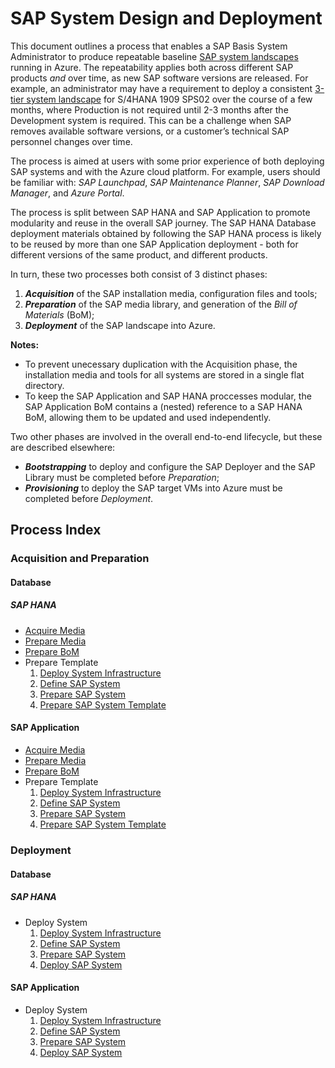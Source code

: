 # SAP System Design and Deployment

This document outlines a process that enables a SAP Basis System Administrator to produce repeatable baseline [SAP system landscapes](https://help.sap.com/doc/saphelp_afs64/6.4/en-US/de/6b0d84f34d11d3a6510000e835363f/content.htm) running in Azure.
The repeatability applies both across different SAP products _and_ over time, as new SAP software versions are released.
For example, an administrator may have a requirement to deploy a consistent [3-tier system landscape](https://help.sap.com/doc/saphelp_afs64/6.4/en-US/de/6b0da2f34d11d3a6510000e835363f/content.htm?no_cache=true) for S/4HANA 1909 SPS02 over the course of a few months, where Production is not required until 2-3 months after the Development system is required.
This can be a challenge when SAP removes available software versions, or a customer’s technical SAP personnel changes over time.

The process is aimed at users with some prior experience of both deploying SAP systems and with the Azure cloud platform.
For example, users should be familiar with: _SAP Launchpad_, _SAP Maintenance Planner_, _SAP Download Manager_, and _Azure Portal_.

The process is split between SAP HANA and SAP Application to promote modularity and reuse in the overall SAP journey.
The SAP HANA Database deployment materials obtained by following the SAP HANA process is likely to be reused by more than one SAP Application deployment - both for different versions of the same product, and different products.

In turn, these two processes both consist of 3 distinct phases:

1. **_Acquisition_** of the SAP installation media, configuration files and tools;
1. **_Preparation_** of the SAP media library, and generation of the _Bill of Materials_ (BoM);
1. **_Deployment_** of the SAP landscape into Azure.

**Notes:**

- To prevent unecessary duplication with the Acquisition phase, the installation media and tools for all systems are stored in a single flat directory.
- To keep the SAP Application and SAP HANA proccesses modular, the SAP Application BoM contains a (nested) reference to a SAP HANA BoM, allowing them to be updated and used independently.

Two other phases are involved in the overall end-to-end lifecycle, but these are described elsewhere:

- **_Bootstrapping_** to deploy and configure the SAP Deployer and the SAP Library must be completed before _Preparation_;
- **_Provisioning_** to deploy the SAP target VMs into Azure must be completed before _Deployment_.

## Process Index

### Acquisition and Preparation

#### Database

##### SAP HANA

- [Acquire Media](./hana/acquire-media.md)
- [Prepare Media](./hana/prepare-sap-library.md)
- [Prepare BoM](./hana/prepare-bom.md)
- Prepare Template
   1. [Deploy System Infrastructure](./interim-playbook-preparation.md)
   1. [Define SAP System](./common/system-definition.md)
   1. [Prepare SAP System](./common/process-bom.md)
   1. [Prepare SAP System Template](./hana/prepare-ini.md)

#### SAP Application

- [Acquire Media](./app/acquire-media.md)
- [Prepare Media](./app/prepare-sap-library.md)
- [Prepare BoM](./app/prepare-bom.md)
- Prepare Template
   1. [Deploy System Infrastructure](./interim-playbook-preparation.md)
   1. [Define SAP System](./common/system-definition.md)
   1. [Prepare SAP System](./common/process-bom.md)
   1. [Prepare SAP System Template](./app/prepare-ini.md)
### Deployment

#### Database

##### SAP HANA

- Deploy System
  1. [Deploy System Infrastructure](./interim-playbook-preparation.md)
  1. [Define SAP System](./common/system-definition.md)
  1. [Prepare SAP System](./common/process-bom.md)
  1. [Deploy SAP System](./hana/deploy-sid.md)

#### SAP Application

- Deploy System
  1. [Deploy System Infrastructure](./interim-playbook-preparation.md)
  1. [Define SAP System](./common/system-definition.md)
  1. [Prepare SAP System](./common/process-bom.md)
  1. [Deploy SAP System](./app/deploy-sid.md)
